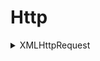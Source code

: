 # Http

<details>
<summary>XMLHttpRequest</summary>

#### 参考

- [你真的会使用XMLHttpRequest吗](https://segmentfault.com/a/1190000004322487)

</details>
